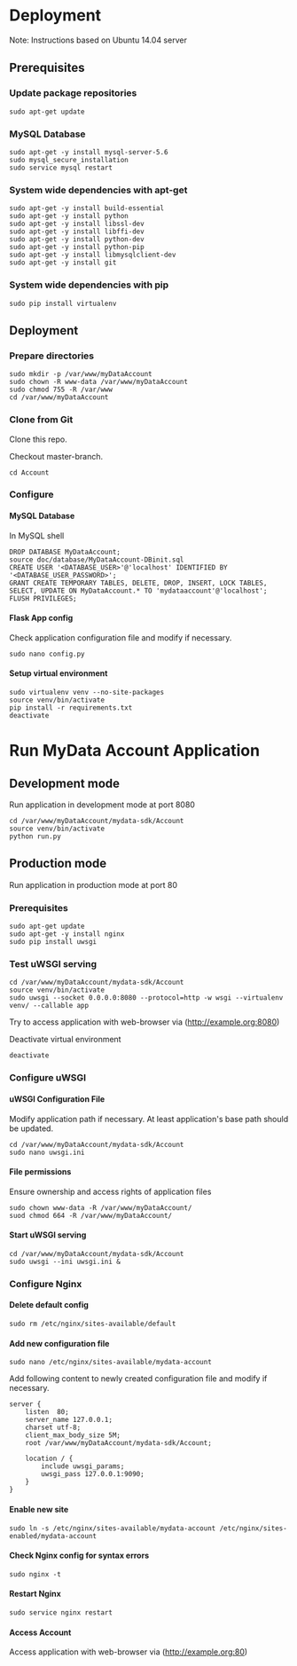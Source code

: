 # Deployment
Note: Instructions based on Ubuntu 14.04 server


## Prerequisites

### Update package repositories
    sudo apt-get update

### MySQL Database
    sudo apt-get -y install mysql-server-5.6
    sudo mysql_secure_installation
    sudo service mysql restart

### System wide dependencies with apt-get
    sudo apt-get -y install build-essential
    sudo apt-get -y install python
    sudo apt-get -y install libssl-dev
    sudo apt-get -y install libffi-dev
    sudo apt-get -y install python-dev
    sudo apt-get -y install python-pip
    sudo apt-get -y install libmysqlclient-dev
    sudo apt-get -y install git


### System wide dependencies with pip
    sudo pip install virtualenv


## Deployment

### Prepare directories
    sudo mkdir -p /var/www/myDataAccount
    sudo chown -R www-data /var/www/myDataAccount
    sudo chmod 755 -R /var/www
    cd /var/www/myDataAccount

### Clone from Git
Clone this repo.

Checkout master-branch.
    
    cd Account

### Configure

#### MySQL Database
In MySQL shell

    DROP DATABASE MyDataAccount;
    source doc/database/MyDataAccount-DBinit.sql
    CREATE USER '<DATABASE_USER>'@'localhost' IDENTIFIED BY '<DATABASE_USER_PASSWORD>';
    GRANT CREATE TEMPORARY TABLES, DELETE, DROP, INSERT, LOCK TABLES, SELECT, UPDATE ON MyDataAccount.* TO 'mydataaccount'@'localhost';
    FLUSH PRIVILEGES;

#### Flask App config
Check application configuration file and modify if necessary.

    sudo nano config.py

#### Setup virtual environment

    sudo virtualenv venv --no-site-packages
    source venv/bin/activate
    pip install -r requirements.txt
    deactivate



# Run MyData Account Application
## Development mode
Run application in development mode at port 8080

    cd /var/www/myDataAccount/mydata-sdk/Account
    source venv/bin/activate
    python run.py


## Production mode
Run application in production mode at port 80

### Prerequisites

    sudo apt-get update
    sudo apt-get -y install nginx
    sudo pip install uwsgi

### Test uWSGI serving

    cd /var/www/myDataAccount/mydata-sdk/Account
    source venv/bin/activate
    sudo uwsgi --socket 0.0.0.0:8080 --protocol=http -w wsgi --virtualenv venv/ --callable app

Try to access application with web-browser via (http://example.org:8080)

Deactivate virtual environment

    deactivate

### Configure uWSGI

#### uWSGI Configuration File
Modify application path if necessary. At least application's base path should be updated.

    cd /var/www/myDataAccount/mydata-sdk/Account
    sudo nano uwsgi.ini

#### File permissions
Ensure ownership and access rights of application files

    sudo chown www-data -R /var/www/myDataAccount/
    suod chmod 664 -R /var/www/myDataAccount/


#### Start uWSGI serving

    cd /var/www/myDataAccount/mydata-sdk/Account
    sudo uwsgi --ini uwsgi.ini &

### Configure Nginx

#### Delete default config

    sudo rm /etc/nginx/sites-available/default

#### Add new configuration file

    sudo nano /etc/nginx/sites-available/mydata-account

Add following content to newly created configuration file and modify if necessary.

    server {
        listen	80;
        server_name	127.0.0.1;
        charset	utf-8;
        client_max_body_size 5M;
        root /var/www/myDataAccount/mydata-sdk/Account;

        location / {
            include uwsgi_params;
            uwsgi_pass 127.0.0.1:9090;
        }
    }


#### Enable new site

    sudo ln -s /etc/nginx/sites-available/mydata-account /etc/nginx/sites-enabled/mydata-account

#### Check Nginx config for syntax errors

    sudo nginx -t


#### Restart Nginx

    sudo service nginx restart

#### Access Account

Access application with web-browser via (http://example.org:80)

